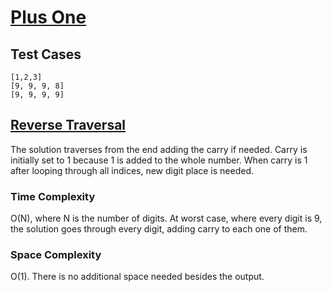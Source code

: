 # [Plus One](https://leetcode.com/problems/plus-one/)

## Test Cases

```
[1,2,3]
[9, 9, 9, 8]
[9, 9, 9, 9]
```

## [Reverse Traversal](reverse-traversal.c)

The solution traverses from the end adding the carry if needed.
Carry is initially set to 1 because 1 is added to the whole number.
When carry is 1 after looping through all indices,
new digit place is needed.

### Time Complexity

O(N), where N is the number of digits.
At worst case, where every digit is 9,
the solution goes through every digit, adding carry to each one of them.

### Space Complexity

O(1). There is no additional space needed besides the output.
